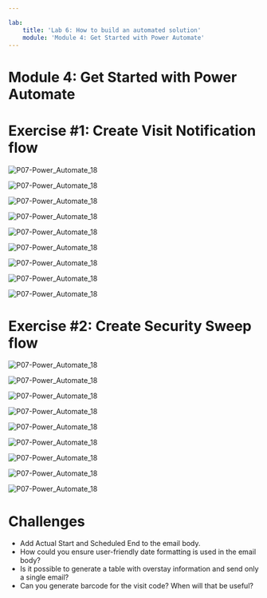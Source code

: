 ```yaml
---

lab:
    title: 'Lab 6: How to build an automated solution'
    module: 'Module 4: Get Started with Power Automate'
---
```


# Module 4: Get Started with Power Automate
# Exercise \#1: Create Visit Notification flow

![P07-Power_Automate_18](images/P07-Power_Automate_01.png)

![P07-Power_Automate_18](images/P07-Power_Automate_02.png)

![P07-Power_Automate_18](images/P07-Power_Automate_03.png)

![P07-Power_Automate_18](images/P07-Power_Automate_04.png)

![P07-Power_Automate_18](images/P07-Power_Automate_05.png)

![P07-Power_Automate_18](images/P07-Power_Automate_06b.png)

![P07-Power_Automate_18](images/P07-Power_Automate_07.png)

![P07-Power_Automate_18](images/P07-Power_Automate_08.png)

![P07-Power_Automate_18](images/P07-Power_Automate_09.png)

# Exercise #2: Create Security Sweep flow

![P07-Power_Automate_18](images/P07-Power_Automate_10.png)



![P07-Power_Automate_18](images/P07-Power_Automate_11.png)

![P07-Power_Automate_18](images/P07-Power_Automate_12.png)

![P07-Power_Automate_18](images/P07-Power_Automate_13.png)

![P07-Power_Automate_18](images/P07-Power_Automate_14.png)

![P07-Power_Automate_18](images/P07-Power_Automate_15.png)



![P07-Power_Automate_18](images/P07-Power_Automate_16.png)



![P07-Power_Automate_18](images/P07-Power_Automate_17.png)



![P07-Power_Automate_18](images/P07-Power_Automate_18.png)

# Challenges

* Add Actual Start and Scheduled End to the email body.
* How could you ensure user-friendly date formatting is used in the email body?
* Is it possible to generate a table with overstay information and send only a single email?
* Can you generate barcode for the visit code? When will that be useful?
